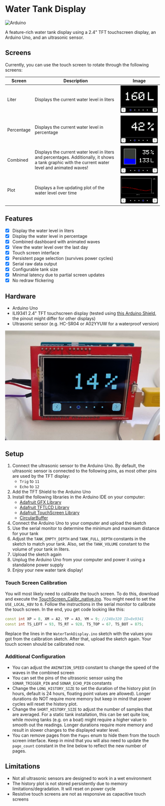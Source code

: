 # Water Tank Display

![Arduino](https://img.shields.io/badge/-Arduino-00979D?style=for-the-badge&logo=Arduino&logoColor=white)

A feature-rich water tank display using a 2.4" TFT touchscreen display, an Arduino Uno, and an ultrasonic sensor.

## Screens

Currently, you can use the touch screen to rotate through the following screens:

| Screen | Description | Image |
| --- | --- | --- |
| Liter | Displays the current water level in liters | ![Liter Screen](img/big_liter.png) |
| Percentage | Displays the current water level in percentage | ![Percentage Screen](img/big_percent.png) |
| Combined | Displays the current water level in liters and percentages. Additionally, it shows a tank graphic with the current water level and animated waves! | ![Combined Screen](img/combi.png) | ![Combined Screen](img/combi.png) |
| Plot | Displays a live updating plot of the water level over time | ![Plot Screen](img/plot.png) |

## Features

- [x] Display the water level in liters
- [x] Display the water level in percentage
- [x] Combined dashboard with animated waves
- [x] View the water level over the last day
- [x] Touch screen interface
- [x] Persistent page selection (survives power cycles)
- [x] Serial raw data output
- [x] Configurable tank size
- [x] Minimal latency due to partial screen updates
- [x] No redraw flickering

## Hardware

- Arduino Uno
- ILI9341 2.4" TFT touchscreen display (tested using [this Arduino Shield](https://www.amazon.de/dp/B086W6D9Z2), the pinout might differ for other displays)
- Ultrasonic sensor (e.g. HC-SR04 or A02YYUW for a waterproof version)

![Demo](img/no_case.png)

## Setup

1. Connect the ultrasonic sensor to the Arduino Uno. By default, the ultrasonic sensor is connected to the following pins, as most other pins are used by the TFT display:
    - `Trig` to `11`
    - `Echo` to `12`
2. Add the TFT Shield to the Arduino Uno
3. Install the following libraries in the Arduino IDE on your computer:
    - [Adafruit GFX Library](https://www.arduino.cc/reference/en/libraries/adafruit-gfx-library/)
    - [Adafruit TFTLCD Library](https://www.arduino.cc/reference/en/libraries/adafruit-tftlcd-library/)
    - [Adafruit TouchScreen Library](https://www.arduino.cc/reference/en/libraries/adafruit-touchscreen/)
    - [CircularBuffer](https://www.arduino.cc/reference/en/libraries/circularbuffer/)
4. Connect the Arduino Uno to your computer and upload the sketch
5. Use the serial monitor to determine the minimum and maximum distance for your tank
6. Adjust the `TANK_EMPTY_DEPTH` and `TANK_FULL_DEPTH` constants in the sketch to match your tank. Also, set the `TANK_VOLUME` constant to the volume of your tank in liters.
7. Upload the sketch again
8. Unplug the Arduino Uno from your computer and power it using a standalone power supply
9. Enjoy your new water tank display!

### Touch Screen Calibration

You will most likely need to calibrate the touch screen. To do this, download and execute the [TouchScreen_Calibr_native.ino](https://github.com/prenticedavid/MCUFRIEND_kbv/blob/6792ce7caffc75b89a95ae659a0e98bd43d98258/examples/TouchScreen_Calibr_native/TouchScreen_Calibr_native.ino). You might need to set the `USE_LOCAL_KBV` to `0`. Follow the instructions in the serial monitor to calibrate the touch screen. In the end, you get code looking like this:

```cpp
const int XP = 8, XM = A2, YP = A3, YM = 9; //240x320 ID=0x9341
const int TS_LEFT = 93, TS_RT = 928, TS_TOP = 67, TS_BOT = 875;
```

Replace the lines in the `WaterTankDisplay.ino` sketch with the values you got from the calibration sketch. After that, upload the sketch again. Your touch screen should be calibrated now.

### Additional Configuration

- You can adjust the `ANIMATION_SPEED` constant to change the speed of the waves in the combined screen
- You can set the pins of the ultrasonic sensor using the `SONAR_TRIGGER_PIN` and `SONAR_ECHO_PIN` constants
- Change the `LONG_HISTORY_SIZE` to set the duration of the history plot (in hours, default is 24 hours, floating point values are allowed). Longer durations do NOT require more memory but keep in mind that power cycles will reset the history plot.
- Change the `SHORT_HISTORY_SIZE` to adjust the number of samples that are averaged. For a static tank installation, this can be set quite low, while moving tanks (e.g. on a boat) might require a higher value to smooth out the readings. Longer durations require more memory and result in slower changes to the displayed water level.
- You can remove pages from the `Pages` enum to hide them from the touch screen interface. Keep in mind that you will also need to update the `page_count` constant in the line below to reflect the new number of pages.


## Limitations

- Not all ultrasonic sensors are designed to work in a wet environment
- The history plot is not stored persistently due to memory limitations/degradation. It will reset on power cycle
- Resistive touch screens are not as responsive as capacitive touch screens
